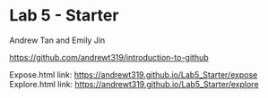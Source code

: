 # Lab 5 - Starter
Andrew Tan and Emily Jin

https://github.com/andrewt319/introduction-to-github

Expose.html link: https://andrewt319.github.io/Lab5_Starter/expose
Explore.html link: https://andrewt319.github.io/Lab5_Starter/explore


